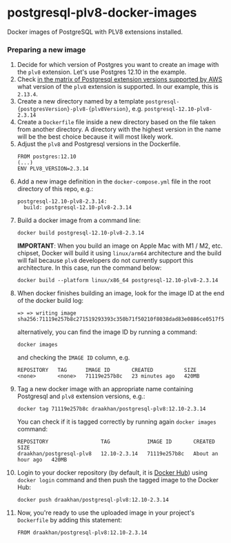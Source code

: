 # postgresql-plv8-docker-images
Docker images of PostgreSQL with PLV8 extensions installed.

### Preparing a new image

1. Decide for which version of Postgres you want to create an image with the `plv8` extension. Let's use Postgres 12.10 in the example.
2. Check [in the matrix of Postgresql extension versions supported by AWS](https://docs.aws.amazon.com/AmazonRDS/latest/PostgreSQLReleaseNotes/postgresql-extensions.html) what version of the `plv8` extension is supported. In our example, this is `2.13.4`.
3. Create a new directory named by a template `postgresql-{postgresVersion}-plv8-{plv8Version}`, e.g. `postgresql-12.10-plv8-2.3.14`
4. Create a `Dockerfile` file inside a new directory based on the file taken from another directory. A directory with the highest version in the name will be the best choice because it will most likely work.
5. Adjust the `plv8` and Postgresql versions in the Dockerfile.
    ```
    FROM postgres:12.10
    (...)
    ENV PLV8_VERSION=2.3.14
    ```
6. Add a new image definition in the `docker-compose.yml` file in the root directory of this repo, e.g.:
    ```
    postgresql-12.10-plv8-2.3.14:
      build: postgresql-12.10-plv8-2.3.14
    ```
7. Build a docker image from a command line:
    ```
    docker build postgresql-12.10-plv8-2.3.14
    ```
   **IMPORTANT**: When you build an image on Apple Mac with M1 / M2, etc. chipset, Docker will build it using `linux/arm64` architecture and the build will fail because `plv8` developers do not currently support this architecture. In this case, run the command below:
    ```
   docker build --platform linux/x86_64 postgresql-12.10-plv8-2.3.14
   ```
8. When docker finishes building an image, look for the image ID at the end of the docker build log:
    ```
    => => writing image sha256:71119e257b8c271519293393c350b71f50210f8038dad83e0886ce0517f554e8
    ```
    alternatively, you can find the image ID by running a command:
    ```
    docker images
    ```
    and checking the `IMAGE ID` column, e.g.
    ```
    REPOSITORY   TAG      IMAGE ID       CREATED          SIZE
    <none>       <none>   71119e257b8c   23 minutes ago   420MB
    ```
9. Tag a new docker image with an appropriate name containing Postgresql and `plv8` extension versions, e.g.:
    ```
    docker tag 71119e257b8c draakhan/postgresql-plv8:12.10-2.3.14
    ```
    You can check if it is tagged correctly by running again `docker images` command:
    ```
    REPOSITORY                 TAG            IMAGE ID       CREATED             SIZE
    draakhan/postgresql-plv8   12.10-2.3.14   71119e257b8c   About an hour ago   420MB
    ```
10. Login to your docker repository (by default, it is [Docker Hub](https://hub.docker.com/)) using `docker login` command and then push the tagged image to the Docker Hub:
    ```
    docker push draakhan/postgresql-plv8:12.10-2.3.14
    ```
11. Now, you're ready to use the uploaded image in your project's `Dockerfile` by adding this statement:
    ```
    FROM draakhan/postgresql-plv8:12.10-2.3.14
    ```
